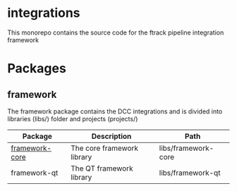 # integrations

This monorepo contains the source code for the ftrack pipeline integration framework

# Packages

## framework

The framework package contains the DCC integrations and is divided into libraries (libs/) folder
and projects (projects/)

| Package                               | Description                | Path                |
|---------------------------------------|----------------------------|---------------------|
| [framework-core](libs/framework-core) | The core framework library | libs/framework-core |
| framework-qt                          | The QT framework library   | libs/framework-qt   |

